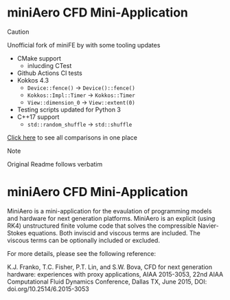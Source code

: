 # miniAero CFD Mini-Application

> [!CAUTION]
> Unofficial fork of miniFE by with some tooling updates

* CMake support
  * inlucding CTest
* Github Actions CI tests
* Kokkos 4.3
  * `Device::fence()` -> `Device()::fence()`
  * `Kokkos::Impl::Timer` -> `Kokkos::Timer`
  * `View::dimension_0` -> `View::extent(0)`
* Testing scripts updated for Python 3
* C++17 support
  * `std::random_shuffle` -> `std::shuffle`

[Click here](https://github.com/Mantevo/miniAero/compare/master..cwpearson:miniAero:master) to see all comparisons in one place

> [!NOTE]  
> Original Readme follows verbatim

# miniAero CFD Mini-Application

MiniAero is a mini-application for the evaulation of programming models and hardware for next generation platforms. MiniAero is an explicit (using RK4) unstructured finite volume code that solves the compressible Navier-Stokes equations. Both inviscid and viscous terms are included. The viscous terms can be optionally included or excluded.

For more details, please see the following reference:

K.J. Franko, T.C. Fisher, P.T. Lin, and S.W. Bova, CFD for next generation hardware: experiences with proxy applications, AIAA 2015-3053, 22nd AIAA Computational Fluid Dynamics Conference, Dallas TX, June 2015, DOI: doi.org/10.2514/6.2015-3053
